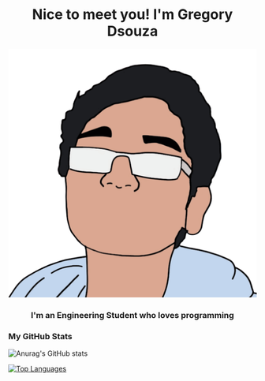<p align="center">
<h1 align="center">Nice to meet you! I'm Gregory Dsouza</h1>

<img src="/images/outline_transparent_whitepause_512px.gif" alt="Animated Profile Picture">

<h3 align="center">I'm an Engineering Student who loves programming</h1>
</p>

### My GitHub Stats

![Anurag's GitHub stats](https://github-readme-stats.vercel.app/api?username=gregorydsouza&show_icons=true&theme=onedark)

[![Top Languages](https://github-readme-stats.vercel.app/api/top-langs/?username=gregorydsouza&theme=onedark&layout=compact)](https://github.com/anuraghazra/github-readme-stats)
